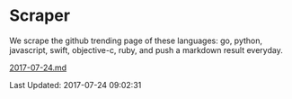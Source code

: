 # Scraper

We scrape the github trending page of these languages: go, python, javascript, swift, objective-c, ruby, and push a markdown result everyday.

[2017-07-24.md](https://github.com/henson/Scraper/blob/master/2017-07-24.md)

Last Updated: 2017-07-24 09:02:31